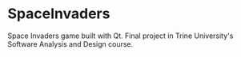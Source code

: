 # SpaceInvaders
Space Invaders game built with Qt. Final project in Trine University's Software Analysis and Design course.
